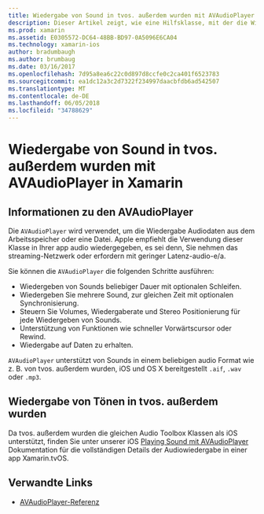 ```yaml
---
title: Wiedergabe von Sound in tvos. außerdem wurden mit AVAudioPlayer in Xamarin
description: Dieser Artikel zeigt, wie eine Hilfsklasse, mit der die Wiedergabe von sound mithilfe einer AVAudioPlayer in einer Anwendung Xamarin.iOS steuern.
ms.prod: xamarin
ms.assetid: E0305572-DC64-48BB-BD97-0A5096E6CA04
ms.technology: xamarin-ios
author: bradumbaugh
ms.author: brumbaug
ms.date: 03/16/2017
ms.openlocfilehash: 7d95a8ea6c22c0d897d8ccfe0c2ca401f6523783
ms.sourcegitcommit: ea1dc12a3c2d7322f234997daacbfdb6ad542507
ms.translationtype: MT
ms.contentlocale: de-DE
ms.lasthandoff: 06/05/2018
ms.locfileid: "34788629"
---
```

# <a name="playing-sound-in-tvos-with-avaudioplayer-in-xamarin"></a>Wiedergabe von Sound in tvos. außerdem wurden mit AVAudioPlayer in Xamarin

## <a name="about-the-avaudioplayer"></a>Informationen zu den AVAudioPlayer

Die `AVAudioPlayer` wird verwendet, um die Wiedergabe Audiodaten aus dem Arbeitsspeicher oder eine Datei. Apple empfiehlt die Verwendung dieser Klasse in Ihrer app audio wiedergegeben, es sei denn, Sie nehmen das streaming-Netzwerk oder erfordern mit geringer Latenz-audio-e/a.

Sie können die `AVAudioPlayer` die folgenden Schritte ausführen:

- Wiedergeben von Sounds beliebiger Dauer mit optionalen Schleifen.
- Wiedergeben Sie mehrere Sound, zur gleichen Zeit mit optionalen Synchronisierung.
- Steuern Sie Volumes, Wiedergaberate und Stereo Positionierung für jede Wiedergeben von Sounds.
- Unterstützung von Funktionen wie schneller Vorwärtscursor oder Rewind.
- Wiedergabe auf Daten zu erhalten.

`AVAudioPlayer` unterstützt von Sounds in einem beliebigen audio Format wie z. B. von tvos. außerdem wurden, iOS und OS X bereitgestellt `.aif`, `.wav` oder `.mp3`.

## <a name="playing-sounds-in-tvos"></a>Wiedergabe von Tönen in tvos. außerdem wurden

Da tvos. außerdem wurden die gleichen Audio Toolbox Klassen als iOS unterstützt, finden Sie unter unserer iOS [Playing Sound mit AVAudioPlayer](http://developer.xamarin.com/recipes/ios/media/sound/avaudioplayer/) Dokumentation für die vollständigen Details der Audiowiedergabe in einer app Xamarin.tvOS.



## <a name="related-links"></a>Verwandte Links

- [AVAudioPlayer-Referenz](https://developer.apple.com/library/ios/documentation/AVFoundation/Reference/AVAudioPlayerClassReference/)
